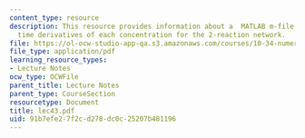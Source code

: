 ```yaml
---
content_type: resource
description: This resource provides information about a  MATLAB m-file returns the
  time derivatives of each concentration for the 2-reaction network.
file: https://ol-ocw-studio-app-qa.s3.amazonaws.com/courses/10-34-numerical-methods-applied-to-chemical-engineering-fall-2005/91b7efe27f2cd278dc0c25207b481196_lec43.pdf
file_type: application/pdf
learning_resource_types:
- Lecture Notes
ocw_type: OCWFile
parent_title: Lecture Notes
parent_type: CourseSection
resourcetype: Document
title: lec43.pdf
uid: 91b7efe2-7f2c-d278-dc0c-25207b481196
---
```

